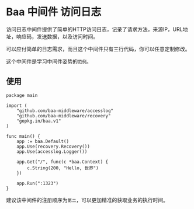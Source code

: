 # Baa 中间件 访问日志

访问日志中间件提供了简单的HTTP访问日志，记录了请求方法，来源IP，URL地址，响应码，发送数据，以及访问时间。

可以应付简单的日志需求，而且这个中间件只有三行代码，你可以任意定制修改。

这个中间件是学习中间件姿势的`范例`。

## 使用

```
package main

import (
	"github.com/baa-middleware/accesslog"
	"github.com/baa-middleware/recovery"
	"gopkg.in/baa.v1"
)

func main() {
	app := baa.Default()
	app.Use(recovery.Recovery())
	app.Use(accesslog.Logger())

	app.Get("/", func(c *baa.Context) {
		c.String(200, "Hello, 世界")
	})

	app.Run(":1323")
}
```

建议该中间件的注册顺序为`第二`，可以更加精准的获取业务的执行时间。
